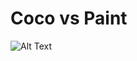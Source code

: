 # Coco vs Paint

![Alt Text](https://github.com/Luiz0tavio/coco_vs_paint/blob/master/assets/coco_vs_paint_gif.gif)
